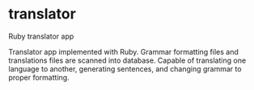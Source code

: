 # translator
Ruby translator app

Translator app implemented with Ruby.
Grammar formatting files and translations files are scanned into database.
Capable of translating one language to another, generating sentences, and changing grammar to proper formatting.
